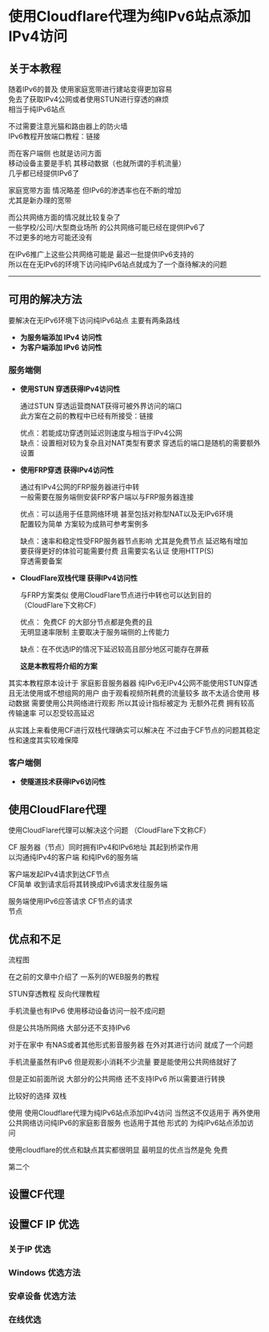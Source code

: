 # 使用Cloudflare代理为纯IPv6站点添加IPv4访问


## 关于本教程

随着IPv6的普及 使用家庭宽带进行建站变得更加容易  
免去了获取IPv4公网或者使用STUN进行穿透的麻烦   
相当于纯IPv6站点   

不过需要注意光猫和路由器上的防火墙  
IPv6教程开放端口教程：链接  

而在客户端侧 也就是访问方面  
移动设备主要是手机 其移动数据（也就所谓的手机流量）  
几乎都已经提供IPv6了  

家庭宽带方面 情况略差 但IPv6的渗透率也在不断的增加  
尤其是新办理的宽带  

而公共网络方面的情况就比较复杂了  
一些学校/公司/大型商业场所 的公共网络可能已经在提供IPv6了  
不过更多的地方可能还没有   

在IPv6推广上这些公共网络可能是 最迟一批提供IPv6支持的  
所以在在无IPv6的环境下访问纯IPv6站点就成为了一个亟待解决的问题  

---

## 可用的解决方法

要解决在无IPv6环境下访问纯IPv6站点 主要有两条路线  

* **为服务端添加 IPv4 访问性**  
* **为客户端添加 IPv6 访问性**  

### 服务端侧

* **使用STUN 穿透获得IPv4访问性**  

  通过STUN 穿透运营商NAT获得可被外界访问的端口  
  此方案在之前的教程中已经有所接受：链接  
     
  优点：若能成功穿透则延迟则速度与相当于IPv4公网  
  缺点：设置相对较为复杂且对NAT类型有要求 穿透后的端口是随机的需要额外设置  


* **使用FRP穿透 获得IPv4访问性**  

  通过有IPv4公网的FRP服务器进行中转  
  一般需要在服务端侧安装FRP客户端以与FRP服务器连接  

  优点：可以适用于任意网络环境 甚至包括对称型NAT以及无IPv6环境  
        配置较为简单 方案较为成熟可参考案例多
  
  缺点：速率和稳定性受FRP服务器节点影响 尤其是免费节点 延迟略有增加  
        要获得更好的体验可能需要付费 且需要实名认证 使用HTTP(S)  
        穿透需要备案  

* **CloudFlare双栈代理 获得IPv4访问性**  

  与FRP方案类似 使用CloudFlare节点进行中转也可以达到目的  
  （CloudFlare下文称CF）
 
  优点： 免费CF 的大部分节点都是免费的且  
        无明显速率限制 主要取决于服务端侧的上传能力  
  
  缺点：在不优选IP的情况下延迟较高且部分地区可能存在屏蔽  

  **这是本教程将介绍的方案**  

其实本教程原本设计于 家庭影音服务器器  纯IPv6无IPv4公网不能使用STUN穿透  
且无法使用或不想组网的用户  由于观看视频所耗费的流量较多 故不太适合使用 移动数据 
需要使用公共网络进行观影 所以其设计指标被定为 无额外花费 拥有较高传输速率 可以忍受较高延迟

从实践上来看使用CF进行双栈代理确实可以解决在
不过由于CF节点的问题其稳定性和速度其实较难保障

### 客户端侧

* **使隧道技术获得IPv6访问性**




## 使用CloudFlare代理

使用CloudFlare代理可以解决这个问题 （CloudFlare下文称CF）  

CF 服务器（节点）同时拥有IPv4和IPv6地址 其起到桥梁作用   
以沟通纯IPv4的客户端 和纯IPv6的服务端  

客户端发起IPv4请求到达CF节点   
CF简单 收到请求后将其转换成IPv6请求发往服务端  

服务端使用IPv6应答请求 CF节点的请求   
节点



## 优点和不足


流程图


在之前的文章中介绍了 一系列的WEB服务的教程

STUN穿透教程 反向代理教程



手机流量也有IPv6 使用移动设备访问一般不成问题


但是公共场所网络 大部分还不支持IPv6

对于在家中 有NAS或者其他形式影音服务器
在外对其进行访问 就成了一个问题

手机流量虽然有IPv6 但是观影小消耗不少流量
要是能使用公共网络就好了

但是正如前面所说 大部分的公共网络 还不支持IPv6
所以需要进行转换

比较好的选择 双栈

使用 使用Cloudflare代理为纯IPv6站点添加IPv4访问
当然这不仅适用于 再外使用公共网络访问纯IPv6的家庭影音服务
也适用于其他 形式的 为纯IPv6站点添加访问




使用cloudflare的优点和缺点其实都很明显 
最明显的优点当然是免 免费

第二个

## 设置CF代理


## 设置CF IP 优选

### 关于IP 优选

### Windows 优选方法

### 安卓设备 优选方法

### 在线优选











